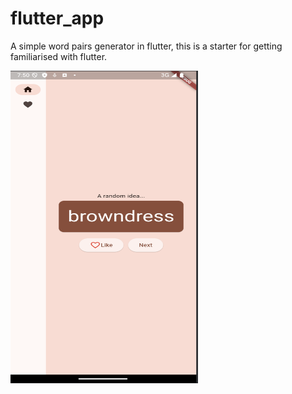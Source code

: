 # flutter_app

A simple word pairs generator in flutter, this is a starter for
getting familiarised with flutter.

<img src="App-Preview.png" width="300" height="500"/>